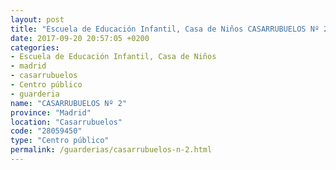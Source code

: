 ```yaml
---
layout: post
title: "Escuela de Educación Infantil, Casa de Niños CASARRUBUELOS Nº 2"
date: 2017-09-20 20:57:05 +0200
categories:
- Escuela de Educación Infantil, Casa de Niños
- madrid
- casarrubuelos
- Centro público
- guarderia
name: "CASARRUBUELOS Nº 2"
province: "Madrid"
location: "Casarrubuelos"
code: "28059450"
type: "Centro público"
permalink: /guarderias/casarrubuelos-n-2.html
---
```

